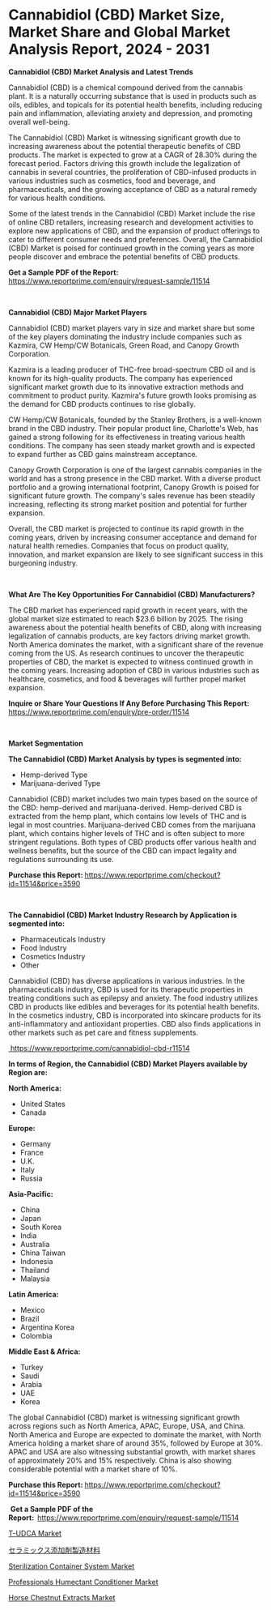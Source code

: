 <p><h1>Cannabidiol (CBD) Market Size, Market Share and Global Market Analysis Report, 2024 - 2031</h1></p><p><strong>Cannabidiol (CBD) Market Analysis and Latest Trends</strong></p>
<p><p>Cannabidiol (CBD) is a chemical compound derived from the cannabis plant. It is a naturally occurring substance that is used in products such as oils, edibles, and topicals for its potential health benefits, including reducing pain and inflammation, alleviating anxiety and depression, and promoting overall well-being.</p><p>The Cannabidiol (CBD) Market is witnessing significant growth due to increasing awareness about the potential therapeutic benefits of CBD products. The market is expected to grow at a CAGR of 28.30% during the forecast period. Factors driving this growth include the legalization of cannabis in several countries, the proliferation of CBD-infused products in various industries such as cosmetics, food and beverage, and pharmaceuticals, and the growing acceptance of CBD as a natural remedy for various health conditions.</p><p>Some of the latest trends in the Cannabidiol (CBD) Market include the rise of online CBD retailers, increasing research and development activities to explore new applications of CBD, and the expansion of product offerings to cater to different consumer needs and preferences. Overall, the Cannabidiol (CBD) Market is poised for continued growth in the coming years as more people discover and embrace the potential benefits of CBD products.</p></p>
<p><strong>Get a Sample PDF of the Report:&nbsp;</strong> <a href="https://www.reportprime.com/enquiry/request-sample/11514">https://www.reportprime.com/enquiry/request-sample/11514</a></p>
<p>&nbsp;</p>
<p><strong>Cannabidiol (CBD) Major Market Players</strong></p>
<p><p>Cannabidiol (CBD) market players vary in size and market share but some of the key players dominating the industry include companies such as Kazmira, CW Hemp/CW Botanicals, Green Road, and Canopy Growth Corporation.</p><p>Kazmira is a leading producer of THC-free broad-spectrum CBD oil and is known for its high-quality products. The company has experienced significant market growth due to its innovative extraction methods and commitment to product purity. Kazmira's future growth looks promising as the demand for CBD products continues to rise globally.</p><p>CW Hemp/CW Botanicals, founded by the Stanley Brothers, is a well-known brand in the CBD industry. Their popular product line, Charlotte's Web, has gained a strong following for its effectiveness in treating various health conditions. The company has seen steady market growth and is expected to expand further as CBD gains mainstream acceptance.</p><p>Canopy Growth Corporation is one of the largest cannabis companies in the world and has a strong presence in the CBD market. With a diverse product portfolio and a growing international footprint, Canopy Growth is poised for significant future growth. The company's sales revenue has been steadily increasing, reflecting its strong market position and potential for further expansion.</p><p>Overall, the CBD market is projected to continue its rapid growth in the coming years, driven by increasing consumer acceptance and demand for natural health remedies. Companies that focus on product quality, innovation, and market expansion are likely to see significant success in this burgeoning industry.</p></p>
<p>&nbsp;</p>
<p><strong>What Are The Key Opportunities For Cannabidiol (CBD) Manufacturers?</strong></p>
<p><p>The CBD market has experienced rapid growth in recent years, with the global market size estimated to reach $23.6 billion by 2025. The rising awareness about the potential health benefits of CBD, along with increasing legalization of cannabis products, are key factors driving market growth. North America dominates the market, with a significant share of the revenue coming from the US. As research continues to uncover the therapeutic properties of CBD, the market is expected to witness continued growth in the coming years. Increasing adoption of CBD in various industries such as healthcare, cosmetics, and food & beverages will further propel market expansion.</p></p>
<p><strong>Inquire or Share Your Questions If Any Before Purchasing This Report:</strong> <a href="https://www.reportprime.com/enquiry/pre-order/11514">https://www.reportprime.com/enquiry/pre-order/11514</a></p>
<p>&nbsp;</p>
<p><strong>Market Segmentation</strong></p>
<p><strong>The Cannabidiol (CBD) Market Analysis by types is segmented into:</strong></p>
<p><ul><li>Hemp-derived Type</li><li>Marijuana-derived Type</li></ul></p>
<p><p>Cannabidiol (CBD) market includes two main types based on the source of the CBD: hemp-derived and marijuana-derived. Hemp-derived CBD is extracted from the hemp plant, which contains low levels of THC and is legal in most countries. Marijuana-derived CBD comes from the marijuana plant, which contains higher levels of THC and is often subject to more stringent regulations. Both types of CBD products offer various health and wellness benefits, but the source of the CBD can impact legality and regulations surrounding its use.</p></p>
<p><strong>Purchase this Report:&nbsp;</strong><a href="https://www.reportprime.com/checkout?id=11514&price=3590">https://www.reportprime.com/checkout?id=11514&price=3590</a></p>
<p>&nbsp;</p>
<p><strong>The Cannabidiol (CBD) Market Industry Research by Application is segmented into:</strong></p>
<p><ul><li>Pharmaceuticals Industry</li><li>Food Industry</li><li>Cosmetics Industry</li><li>Other</li></ul></p>
<p><p>Cannabidiol (CBD) has diverse applications in various industries. In the pharmaceuticals industry, CBD is used for its therapeutic properties in treating conditions such as epilepsy and anxiety. The food industry utilizes CBD in products like edibles and beverages for its potential health benefits. In the cosmetics industry, CBD is incorporated into skincare products for its anti-inflammatory and antioxidant properties. CBD also finds applications in other markets such as pet care and fitness supplements.</p></p>
<p><a href="https://www.reportprime.com/cannabidiol-cbd-r11514">&nbsp;https://www.reportprime.com/cannabidiol-cbd-r11514</a></p>
<p><strong>In terms of Region, the Cannabidiol (CBD) Market Players available by Region are:</strong></p>
<p>
    <p> <strong> North America: </strong>
        <ul>
            <li>United States</li>
            <li>Canada</li>
        </ul>
        </p> 
    <p> <strong> Europe: </strong>
        <ul>
            <li>Germany</li>
            <li>France</li>
            <li>U.K.</li>
            <li>Italy</li>
            <li>Russia</li>
        </ul>
        </p> 
    <p> <strong> Asia-Pacific: </strong>
        <ul>
            <li>China</li>
            <li>Japan</li>
            <li>South Korea</li>
            <li>India</li>
            <li>Australia</li>
            <li>China Taiwan</li>
            <li>Indonesia</li>
            <li>Thailand</li>
            <li>Malaysia</li>
        </ul>
        </p> 
    <p> <strong> Latin America: </strong>
        <ul>
            <li>Mexico</li>
            <li>Brazil</li>
            <li>Argentina Korea</li>
            <li>Colombia</li>
        </ul>
        </p> 
    <p> <strong> Middle East & Africa: </strong>
        <ul>
            <li>Turkey</li>
            <li>Saudi</li>
            <li>Arabia</li>
            <li>UAE</li>
            <li>Korea</li>
        </ul>
    </p>
    </p>
<p><p>The global Cannabidiol (CBD) market is witnessing significant growth across regions such as North America, APAC, Europe, USA, and China. North America and Europe are expected to dominate the market, with North America holding a market share of around 35%, followed by Europe at 30%. APAC and USA are also witnessing substantial growth, with market shares of approximately 20% and 15% respectively. China is also showing considerable potential with a market share of 10%.</p></p>
<p><strong>Purchase this Report: </strong><a href="https://www.reportprime.com/checkout?id=11514&price=3590">https://www.reportprime.com/checkout?id=11514&price=3590</a></p>
<p>&nbsp;<strong>Get a Sample PDF of the Report:&nbsp;&nbsp;</strong><a href="https://www.reportprime.com/enquiry/request-sample/11514">https://www.reportprime.com/enquiry/request-sample/11514</a></p>
<p><strong></strong></p>
<p><p><a href="https://github.com/MaraKoelpin2023/Market-Research-Report-List-1/blob/main/t-udca-market.md">T-UDCA Market</a></p><p><a href="https://github.com/ddwcuskozol07187/Market-Research-Report-List-2/blob/main/416571382911.md">セラミックス添加剤製造材料</a></p><p><a href="https://www.linkedin.com/pulse/sterilization-container-system-market-comprehensive-assessment-tjodc">Sterilization Container System Market</a></p><p><a href="https://issuu.com/reportprime-2/docs/professionals-humectant-conditioner-market-size-20">Professionals Humectant Conditioner Market</a></p><p><a href="https://www.linkedin.com/pulse/horse-chestnut-extracts-market-size-outlook-forecast-2024-kkruc">Horse Chestnut Extracts Market</a></p></p>
